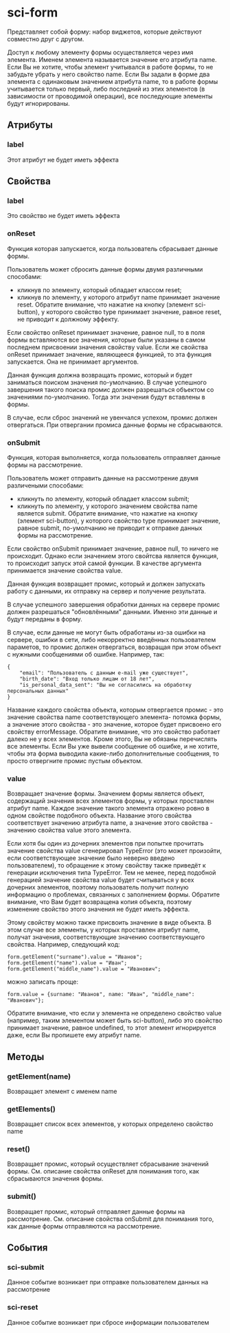 # sci-form

Представляет собой форму: набор виджетов, которые действуют совместно друг с другом.

Доступ к любому элементу формы осуществляется через имя элемента. Именем элемента называется значение его атрибута
name. Если Вы не хотите, чтобы элемент учитывался в работе формы, то не забудьте убрать у него свойство name.
Если Вы задали в форме два элемента с одинаковым значением атрибута name, то в работе формы учитывается только
первый, либо последний из этих элементов (в зависимости от проводимой операции), все последующие элементы будут
игнорированы.

## Атрибуты

### label

Этот атрибут не будет иметь эффекта

## Свойства

### label

Это свойство не будет иметь эффекта

### onReset

Функция которая запускается, когда пользователь сбрасывает данные формы.

Пользователь может сбросить данные формы двумя различными способами:
* кликнув по элементу, который обладает классом reset;
* кликнув по элементу, у которого атрибут name принимает значение reset.
Обратите внимание, что нажатие на кнопку (элемент sci-button), у которого свойство type принимает значение, равное
reset, не приводит к должному эффекту.
  
Если свойство onReset принимает значение, равное null, то в поля формы вставляются все значения, которые были указаны
в самом последнем присвоении значения свойству value. Если же свойства onReset принимает значение, являющееся функцией,
то эта функция запускается. Она не принимает аргументов.

Данная функция должна возвращать промис, который и будет заниматься поиском значения по-умолчанию. В случае успешного
завершения такого поиска промис должен разрешаться объектом со значениями по-умолчанию. Тогда эти значения будут
вставлены в формы.

В случае, если сброс значений не увенчался успехом, промис должен отвергаться. При отвергании промиса данные формы
не сбрасываются.

### onSubmit

Функция, которая выполняется, когда пользователь отправляет данные формы на рассмотрение.

Пользователь может отправить данные на рассмотрение двумя различеными способами:
* кликнуть по элементу, который обладает классом submit;
* кликнуть по элементу, у которого значением свойства name является submit.
Обратите внимание, что нажатие на кнопку (элемент sci-button), у которого свойство type принимает значение, равное
submit, по-умолчанию не приводит к отправке данных формы на рассмотрение.

Если свойство onSubmit принимает значение, равное null, то ничего не происходит. Однако если значением этого свойтсва
является функция, то происходит запуск этой самой функции. В качестве аргумента принимается значение свойства value.

Данная функция возвращает промис, который и должен запускать работу с данными, их отправку на сервер и получение
результата.

В случае успешного завершения обработки данных на сервере промис должен разрешаться "обновлёнными" данными. Именно эти
данные и будут переданы в форму.

В случае, если данные не могут быть обработаны из-за ошибки на сервере, ошибки в сети, либо некорректно введённых
пользователем параметов, то промис должен отвергаться, возвращая при этом объект с нужными сообщениями об ошибке.
Например, так:
```
{
    "email": "Пользователь с данным e-mail уже существует",
    "birth_date": "Вход только лицам от 18 лет",
    "is_personal_data_sent": "Вы не согласились на обработку персональных данных"
}
```
Название каждого свойства объекта, которым отвергается промис - это значение свойства name соответствующего элемента-
потомка формы, а значение этого свойства - это значение, которое будет присвоено его свойству errorMessage. Обратите
внимание, что это свойство работает далеко не у всех элементов. Кроме этого, Вы не обязаны перечислять все элементы.
Если Вы уже вывели сообщение об ошибке, и не хотите, чтобы эта форма выводила какие-либо дополнительные сообщения, то
просто отвергните промис пустым объектом.

### value

Возвращает значение формы. Значением формы является объект, содержащий значения всех элементов формы, у которых
проставлен атрибут name. Каждое значение такого элемента отражено ровно в одном свойстве подобного объекта. Название
этого свойства соответствует значению атрибута name, а значение этого свойства - значению свойства value этого элемента.

Если хотя бы один из дочерних элементов при попытке прочитать значение свойства value сгенерировал TypeError
(это может произойти, если соответствующее значение было неверно введено пользователем), то обращение к этому свойству
также приведёт к генерации исключения типа TypeError. Тем не менее, перед подобной генерацией значение свойства value
будет считываться у всех дочерних элементов, поэтому пользователь получит полную информацию о проблемах, связанных
с заполнением формы. Обратите внимание, что Вам будет возвращена копия объекта, поэтому изменение свойство этого
значения не будет иметь эффекта.

Этому свойству можно также присвоить значение в виде объекта. В этом случае все элементы, у которых проставлен атрибут
name, получат значения, соответствующие значению соответствующего свойства. Например, следующий код:

```
form.getElement("surname").value = "Иванов";
form.getElement("name").value = "Иван";
form.getElement("middle_name").value = "Иванович";
```

можно записать проще:

```
form.value = {surname: "Иванов", name: "Иван", "middle_name": "Иванович"};
```

Обратите внимание, что если у элемента не определено свойство value (например, таким элементом может быть sci-button),
либо это свойство принимает значение, равное undefined, то этот элемент игнорируется даже, если Вы пропишете ему
атрибут name.

## Методы

### getElement(name)

Возвращает элемент с именем name

### getElements()

Возвращает список всех элементов, у которых определено свойство name

### reset()

Возвращает промис, который осуществляет сбрасывание значений формы. См. описание свойства onReset для понимания того,
как сбрасываются значения формы.

### submit()

Возвращает промис, который отправляет данные формы на рассмотрение. См. описание свойства onSubmit для понимания того,
как данные формы отправляются на рассмотрение.

## События

### sci-submit

Данное событие возникает при отправке пользователем данных на рассмотрение

### sci-reset

Данное событие возникает при сбросе информации пользователем